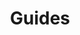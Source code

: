 ---
grand_parent: Operational Finance
has_children: true
layout: default
nav_order: 44900
parent: Charge Assignments
title: Guides
---
